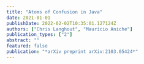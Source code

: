 ```yaml
---
title: "Atoms of Confusion in Java"
date: 2021-01-01
publishDate: 2022-02-02T10:35:01.127124Z
authors: ["Chris Langhout", "Maurı́cio Aniche"]
publication_types: ["2"]
abstract: ""
featured: false
publication: "*arXiv preprint arXiv:2103.05424*"
---
```



